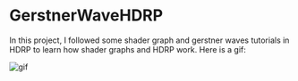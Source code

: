 # GerstnerWaveHDRP

In this project, I followed some shader graph and gerstner waves tutorials in HDRP to learn how shader graphs and HDRP work. 
Here is a gif:

![gif](/Images/ProjectGif.gif)
